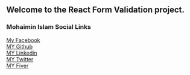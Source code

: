 ## Welcome to the React Form Validation project. 

### Mohaimin Islam Social Links

[My Facebook](https://www.facebook.com/programmermohaimin)<br/>
[MY Github](https://github.com/ProgrammerMohaimin)<br/>
[MY Linkedin](https://www.linkedin.com/in/programmermohaimin)<br/>
[MY Twitter](https://twitter.com/DevMohaimin)<br/>
[MY Fiver](https://www.fiverr.com/devmohaimin)<br/>